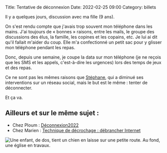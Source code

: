 Title: Tentative de déconnexion
Date: 2022-02-25 09:00
Category: billets

Il y a quelques jours, discussion avec ma fille (9 ans).

On s'est rendu compte que j'avais trop souvent mon téléphone dans les mains. J'ai toujours de « bonnes » raisons, entre les mails, le groupe des discussions des élus, la famille, les copines et les copains, etc. Je lui ai dit qu'il fallait m'aider du coup. Elle m'a confectionné un petit sac pour y glisser mon téléphone pendant les repas.

Donc, depuis une semaine, je coupe la data sur mon téléphone (je ne reçois que les SMS et les appels, c'est-à-dire les urgences) lors des temps de jeux et des repas.

Ce ne sont pas les mêmes raisons que [Stéphane](https://nota-bene.org/), qui a diminué ses interventions sur un réseau social, mais le but est le même : tenter de déconnecter.

Et ça va.

## Ailleurs et sur le même sujet :

* Chez Ploum : [Déconnexion2022](https://ploum.net/series/deconnexion2022/)
* Chez Marien : [Technique de décrochage : débrancher Internet](https://marienfressinaud.fr/debrancher-internet.html)

![Une enfant, de dos, tient un chien en laisse sur une petite route. Au fond, une église en travaux.]({static}/images/deconnexion/IMG_5129.jpg#full)
